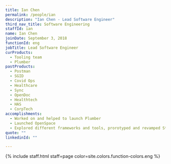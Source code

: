 ```yaml
---
title: Ian Chen
permalink: /people/ian
description: "Ian Chen - Lead Software Engineer"
third_nav_title: Software Engineering
staffId: ian
name: Ian Chen
joinDate: September 3, 2018
functionId: eng
jobTitle: Lead Software Engineer
curProducts:
  - Tooling team
  - Plumber
pastProducts:
  - Postman
  - SGID
  - Covid Ops
  - Healthcare
  - Sync
  - OpenDoc
  - Healthtech
  - HAS
  - CorpTech
accomplishments:
  - Worked on and helped to launch Plumber
  - Launched OpenSpace
  - Explored different frameworks and tools, prorotyped and revamped Starter Kit
quote: ""
linkedinId: ""

---
```


{% include staff.html staff=page color=site.colors.function-colors.eng %}
